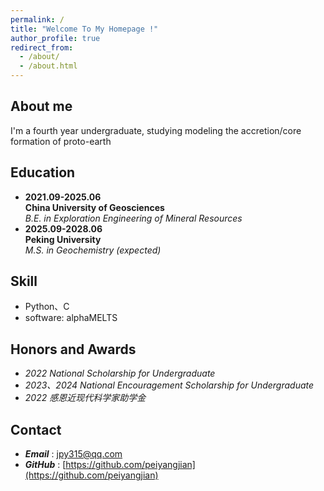```yaml
---
permalink: /
title: "Welcome To My Homepage !"
author_profile: true
redirect_from: 
  - /about/
  - /about.html
---
```



## About me
I'm a fourth year undergraduate, studying modeling the accretion/core formation of proto-earth

## Education
- **2021.09-2025.06**<br>**China University of Geosciences**<br>*B.E. in Exploration Engineering of Mineral Resources*
- **2025.09-2028.06**  
  **Peking University**  
  *M.S. in Geochemistry (expected)*

## Skill
- Python、C
- software: alphaMELTS

## Honors and Awards
- *2022 National Scholarship for Undergraduate*
- *2023、2024 National Encouragement Scholarship for Undergraduate*
- *2022 感恩近现代科学家助学金*

## Contact
- ***Email*** : [jpy315@qq.com](mailto:jpy315@qq.com)
- ***GitHub*** : [https://github.com/peiyangjian](https://github.com/peiyangjian)
